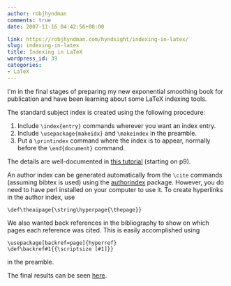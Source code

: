 ```yaml
---
author: robjhyndman
comments: true
date: 2007-11-16 04:42:56+00:00

link: https://robjhyndman.com/hyndsight/indexing-in-latex/
slug: indexing-in-latex
title: Indexing in LaTeX
wordpress_id: 39
categories:
- LaTeX
---
```


I'm in the final stages of preparing my new exponential smoothing book for publication and have been learning about some LaTeX indexing tools.

The standard subject index is created using the following procedure:

  1. Include `\index{entry}` commands wherever you want an index entry.
  2. Include `\usepackage{makeidx}` and `\makeindex` in the preamble.
  3. Put a `\printindex` command where the index is to appear, normally before the `\end{document}` command.

The details are well-documented in [this tutorial](http://www.tug.org/tutorials/tugindia/chap16-scr.pdf) (starting on p9).

An author index can be generated automatically from the `\cite` commands (assuming bibtex is used) using the [authorindex](http://www.ctan.org/tex-archive/indexing/authorindex/authorindex.pdf) package. However, you do need to have perl installed on your computer to use it. To create hyperlinks in the author index, use

    \def\theaipage{\string\hyperpage{\thepage}}

We also wanted back references in the bibliography to show on which pages each reference was cited. This is easily accomplished using

    \usepackage[backref=page]{hyperref}
    \def\backref#1{{\scriptsize [#1]}}

in the preamble.

The final results can be seen [here](https://robjhyndman.com/expsmooth/endmatter.pdf).
